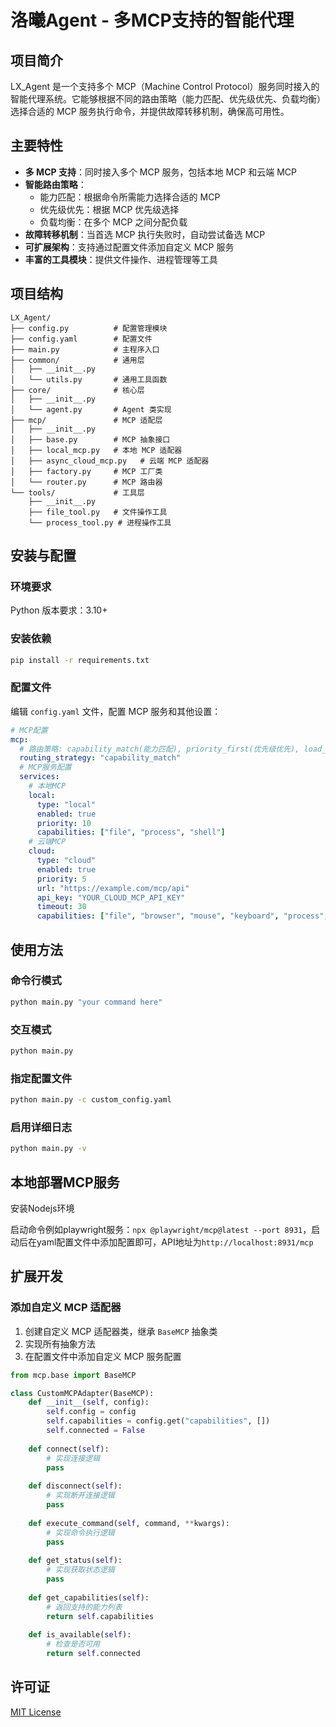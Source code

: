 # 洛曦Agent - 多MCP支持的智能代理

## 项目简介

LX_Agent 是一个支持多个 MCP（Machine Control Protocol）服务同时接入的智能代理系统。它能够根据不同的路由策略（能力匹配、优先级优先、负载均衡）选择合适的 MCP 服务执行命令，并提供故障转移机制，确保高可用性。

## 主要特性

- **多 MCP 支持**：同时接入多个 MCP 服务，包括本地 MCP 和云端 MCP
- **智能路由策略**：
  - 能力匹配：根据命令所需能力选择合适的 MCP
  - 优先级优先：根据 MCP 优先级选择
  - 负载均衡：在多个 MCP 之间分配负载
- **故障转移机制**：当首选 MCP 执行失败时，自动尝试备选 MCP
- **可扩展架构**：支持通过配置文件添加自定义 MCP 服务
- **丰富的工具模块**：提供文件操作、进程管理等工具

## 项目结构

```
LX_Agent/
├── config.py          # 配置管理模块
├── config.yaml        # 配置文件
├── main.py            # 主程序入口
├── common/            # 通用层
│   ├── __init__.py
│   └── utils.py       # 通用工具函数
├── core/              # 核心层
│   ├── __init__.py
│   └── agent.py       # Agent 类实现
├── mcp/               # MCP 适配层
│   ├── __init__.py
│   ├── base.py        # MCP 抽象接口
│   ├── local_mcp.py   # 本地 MCP 适配器
│   ├── async_cloud_mcp.py   # 云端 MCP 适配器
│   ├── factory.py     # MCP 工厂类
│   └── router.py      # MCP 路由器
└── tools/             # 工具层
    ├── __init__.py
    ├── file_tool.py   # 文件操作工具
    └── process_tool.py # 进程操作工具
```

## 安装与配置

### 环境要求

Python 版本要求：3.10+  

### 安装依赖

```bash
pip install -r requirements.txt
```

### 配置文件

编辑 `config.yaml` 文件，配置 MCP 服务和其他设置：

```yaml
# MCP配置
mcp:
  # 路由策略: capability_match(能力匹配), priority_first(优先级优先), load_balance(负载均衡)
  routing_strategy: "capability_match"
  # MCP服务配置
  services:
    # 本地MCP
    local:
      type: "local"
      enabled: true
      priority: 10
      capabilities: ["file", "process", "shell"]
    # 云端MCP
    cloud:
      type: "cloud"
      enabled: true
      priority: 5
      url: "https://example.com/mcp/api"
      api_key: "YOUR_CLOUD_MCP_API_KEY"
      timeout: 30
      capabilities: ["file", "browser", "mouse", "keyboard", "process", "shell"]
```

## 使用方法

### 命令行模式

```bash
python main.py "your command here"
```

### 交互模式

```bash
python main.py
```

### 指定配置文件

```bash
python main.py -c custom_config.yaml
```

### 启用详细日志

```bash
python main.py -v
```

## 本地部署MCP服务

安装Nodejs环境  

启动命令例如playwright服务：`npx @playwright/mcp@latest --port 8931`，启动后在yaml配置文件中添加配置即可，API地址为`http://localhost:8931/mcp`  

## 扩展开发

### 添加自定义 MCP 适配器

1. 创建自定义 MCP 适配器类，继承 `BaseMCP` 抽象类
2. 实现所有抽象方法
3. 在配置文件中添加自定义 MCP 服务配置

```python
from mcp.base import BaseMCP

class CustomMCPAdapter(BaseMCP):
    def __init__(self, config):
        self.config = config
        self.capabilities = config.get("capabilities", [])
        self.connected = False
        
    def connect(self):
        # 实现连接逻辑
        pass
        
    def disconnect(self):
        # 实现断开连接逻辑
        pass
        
    def execute_command(self, command, **kwargs):
        # 实现命令执行逻辑
        pass
        
    def get_status(self):
        # 实现获取状态逻辑
        pass
        
    def get_capabilities(self):
        # 返回支持的能力列表
        return self.capabilities
        
    def is_available(self):
        # 检查是否可用
        return self.connected
```

## 许可证

[MIT License](LICENSE)